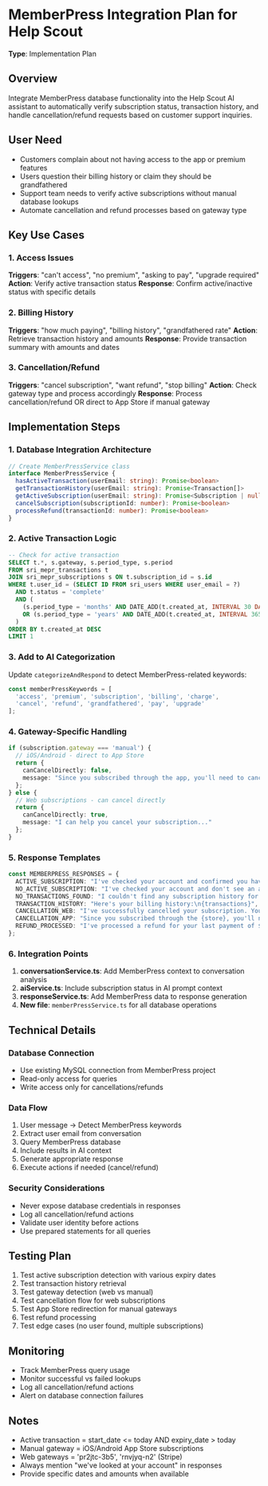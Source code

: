 # MemberPress Integration Plan for Help Scout

**Type**: Implementation Plan

## Overview
Integrate MemberPress database functionality into the Help Scout AI assistant to automatically verify subscription status, transaction history, and handle cancellation/refund requests based on customer support inquiries.

## User Need
- Customers complain about not having access to the app or premium features
- Users question their billing history or claim they should be grandfathered
- Support team needs to verify active subscriptions without manual database lookups
- Automate cancellation and refund processes based on gateway type

## Key Use Cases

### 1. Access Issues
**Triggers**: "can't access", "no premium", "asking to pay", "upgrade required"
**Action**: Verify active transaction status
**Response**: Confirm active/inactive status with specific details

### 2. Billing History
**Triggers**: "how much paying", "billing history", "grandfathered rate"
**Action**: Retrieve transaction history and amounts
**Response**: Provide transaction summary with amounts and dates

### 3. Cancellation/Refund
**Triggers**: "cancel subscription", "want refund", "stop billing"
**Action**: Check gateway type and process accordingly
**Response**: Process cancellation/refund OR direct to App Store if manual gateway

## Implementation Steps

### 1. Database Integration Architecture
```typescript
// Create MemberPressService class
interface MemberPressService {
  hasActiveTransaction(userEmail: string): Promise<boolean>
  getTransactionHistory(userEmail: string): Promise<Transaction[]>
  getActiveSubscription(userEmail: string): Promise<Subscription | null>
  cancelSubscription(subscriptionId: number): Promise<boolean>
  processRefund(transactionId: number): Promise<boolean>
}
```

### 2. Active Transaction Logic
```sql
-- Check for active transaction
SELECT t.*, s.gateway, s.period_type, s.period
FROM sri_mepr_transactions t
JOIN sri_mepr_subscriptions s ON t.subscription_id = s.id
WHERE t.user_id = (SELECT ID FROM sri_users WHERE user_email = ?)
  AND t.status = 'complete'
  AND (
    (s.period_type = 'months' AND DATE_ADD(t.created_at, INTERVAL 30 DAY) > NOW())
    OR (s.period_type = 'years' AND DATE_ADD(t.created_at, INTERVAL 365 DAY) > NOW())
  )
ORDER BY t.created_at DESC
LIMIT 1
```

### 3. Add to AI Categorization
Update `categorizeAndRespond` to detect MemberPress-related keywords:
```typescript
const memberPressKeywords = [
  'access', 'premium', 'subscription', 'billing', 'charge',
  'cancel', 'refund', 'grandfathered', 'pay', 'upgrade'
];
```

### 4. Gateway-Specific Handling
```typescript
if (subscription.gateway === 'manual') {
  // iOS/Android - direct to App Store
  return {
    canCancelDirectly: false,
    message: "Since you subscribed through the app, you'll need to cancel through the App Store..."
  };
} else {
  // Web subscriptions - can cancel directly
  return {
    canCancelDirectly: true,
    message: "I can help you cancel your subscription..."
  };
}
```

### 5. Response Templates
```typescript
const MEMBERPRESS_RESPONSES = {
  ACTIVE_SUBSCRIPTION: "I've checked your account and confirmed you have an active {type} subscription that expires on {date}.",
  NO_ACTIVE_SUBSCRIPTION: "I've checked your account and don't see an active subscription. Your last subscription expired on {date}.",
  NO_TRANSACTIONS_FOUND: "I couldn't find any subscription history for {email}. This could mean you either haven't signed up yet, or you may have used a different email address when subscribing. Could you check if you might have used another email?",
  TRANSACTION_HISTORY: "Here's your billing history:\n{transactions}",
  CANCELLATION_WEB: "I've successfully cancelled your subscription. You'll continue to have access until {expiry_date}.",
  CANCELLATION_APP: "Since you subscribed through the {store}, you'll need to cancel there. Here's how: {instructions_link}",
  REFUND_PROCESSED: "I've processed a refund for your last payment of ${amount}. It should appear in 3-5 business days.",
};
```

### 6. Integration Points
1. **conversationService.ts**: Add MemberPress context to conversation analysis
2. **aiService.ts**: Include subscription status in AI prompt context
3. **responseService.ts**: Add MemberPress data to response generation
4. **New file**: `memberPressService.ts` for all database operations

## Technical Details

### Database Connection
- Use existing MySQL connection from MemberPress project
- Read-only access for queries
- Write access only for cancellations/refunds

### Data Flow
1. User message → Detect MemberPress keywords
2. Extract user email from conversation
3. Query MemberPress database
4. Include results in AI context
5. Generate appropriate response
6. Execute actions if needed (cancel/refund)

### Security Considerations
- Never expose database credentials in responses
- Log all cancellation/refund actions
- Validate user identity before actions
- Use prepared statements for all queries

## Testing Plan
1. Test active subscription detection with various expiry dates
2. Test transaction history retrieval
3. Test gateway detection (web vs manual)
4. Test cancellation flow for web subscriptions
5. Test App Store redirection for manual gateways
6. Test refund processing
7. Test edge cases (no user found, multiple subscriptions)

## Monitoring
- Track MemberPress query usage
- Monitor successful vs failed lookups
- Log all cancellation/refund actions
- Alert on database connection failures

## Notes
- Active transaction = start_date <= today AND expiry_date > today
- Manual gateway = iOS/Android App Store subscriptions
- Web gateways = 'pr2jtc-3b5', 'rnvjyq-n2' (Stripe)
- Always mention "we've looked at your account" in responses
- Provide specific dates and amounts when available